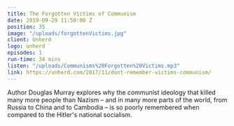 ```yaml
---
title: The Forgotten Victims of Communism
date: 2019-09-29 11:50:00 Z
position: 35
image: "/uploads/forgottenVictims.jpg"
client: Unherd
logo: unherd
episodes: 1
run-time: 34 mins
listen: "/uploads/Communisms%20Forgotten%20Victims.mp3"
link: https://unherd.com/2017/11/dont-remember-victims-communism/
---
```


Author Douglas Murray explores why the communist ideology that killed many more people than Nazism – and in many more parts of the world, from Russia to China and to Cambodia – is so poorly remembered when compared to the Hitler's national socialism.
